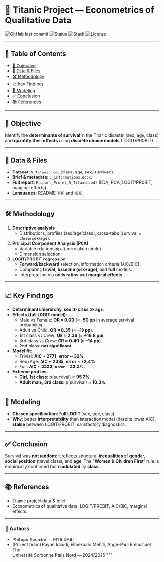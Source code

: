 # 🚢 Titanic Project — Econometrics of Qualitative Data

![GitHub last commit](https://img.shields.io/github/last-commit/username/repo?style=flat-square&color=blue)
![Status](https://img.shields.io/badge/Status-Completed-brightgreen?style=flat-square)
![Stack](https://img.shields.io/badge/Stack-Python%20%7C%20R%20%7C%20Stats-orange?style=flat-square)
![License](https://img.shields.io/badge/License-Academic-blueviolet?style=flat-square)

---

## 📑 Table of Contents
- [🎯 Objective](#-objective)
- [📂 Data & Files](#-data--files)
- [🛠️ Methodology](#️-methodology)
- [📈 Key Findings](#-key-findings)
- [🧪 Modeling](#-modeling)
- [✅ Conclusion](#-conclusion)
- [📚 References](#-references)

---

## 🎯 Objective
Identify the **determinants of survival** in the Titanic disaster (sex, age, class) and **quantify their effects** using **discrete choice models** (LOGIT/PROBIT).

---

## 📂 Data & Files
- **Dataset**: `5_Titanic.csv` (class, age, sex, survived).
- **Brief & metadata**: `5_Informations.docx`.
- **Full report**: `Rapport_Projet_5_Titanic.pdf` (EDA, PCA, LOGIT/PROBIT, marginal effects).
- **Languages**: README 🇫🇷 and 🇬🇧.

---

## 🛠️ Methodology
1. **Descriptive analysis**  
   - Distributions, profiles (sex/age/class), cross-tabs (survival × class/sex/age).
2. **Principal Component Analysis (PCA)**  
   - Variable relationships (correlation circle).  
   - Dimension selection.
3. **LOGIT/PROBIT regression**  
   - **Forward/backward** selection, information criteria (AIC/BIC).  
   - Comparing **trivial**, **baseline (sex+age)**, and **full** models.  
   - Interpretation via **odds ratios** and **marginal effects**.

---

## 📈 Key Findings
- **Determinants hierarchy**: **sex ≫ class ≫ age**.
- **Effects (full LOGIT model)**:  
  - Male vs Female: **OR ≈ 0.09** (≈ **–50 pp** in average survival probability).  
  - Adult vs Child: **OR ≈ 0.35** (≈ **–19 pp**).  
  - 1st class vs Crew: **OR ≈ 2.36** (≈ **+16.8 pp**).  
  - 3rd class vs Crew: **OR ≈ 0.40** (≈ **–14 pp**).  
  - 2nd class: **not significant**.
- **Model fit**:  
  - Trivial: **AIC ~ 2771**, **error ~ 32%**.  
  - Sex+Age: **AIC ~ 2335**, **error ~ 22.4%**.  
  - Full: **AIC ~ 2222**, **error ~ 22.2%**.
- **Extreme profiles**:  
  - **Girl, 1st class**: p(survival) ≈ **95.7%**.  
  - **Adult male, 3rd class**: p(survival) ≈ **10.3%**.

---

## 🧪 Modeling
- **Chosen specification**: **Full LOGIT** (sex, age, class).  
- **Why**: better **interpretability** than interaction model (despite lower AIC), **stable** between LOGIT/PROBIT, satisfactory diagnostics.

---

## ✅ Conclusion
Survival was **not random**: it reflects structural **inequalities** of **gender**, **social position** (travel class), and **age**. The “**Women & Children First**” rule is empirically confirmed but **modulated** by **class**.

---

## 📚 References
- Titanic project data & brief.  
- Econometrics of qualitative data: LOGIT/PROBIT, AIC/BIC, marginal effects.  

---

### 👤 Authors
- Philippe Roumbo — M1 BIDABI  
- (Project team) Rayan Idoudi, Elmesbahi Mehdi, Ange-Paul Emmanuel The  
Université Sorbonne Paris Nord — 2024/2025
"""
